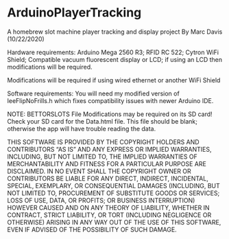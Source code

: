 # ArduinoPlayerTracking
A homebrew slot machine player tracking and display project
By Marc Davis (10/22/2020)

  Hardware requirements: Arduino Mega 2560 R3; RFID RC 522; Cytron WiFi Shield; Compatible
  vacuum fluorescent display or LCD; if using an LCD then modifications will be required.

  Modifications will be required if using wired ethernet or another WiFi Shield

  Software requirements: You will need my modified version of IeeFlipNoFrills.h which fixes
  compatibility issues with newer Arduino IDE.

  NOTE: BETTORSLOTS File Modifications may be required on its SD card! Check your SD card
  for the Data.html file. This file should be blank; otherwise the app will have trouble
  reading the data.

  THIS SOFTWARE IS PROVIDED BY THE COPYRIGHT HOLDERS AND CONTRIBUTORS “AS IS” AND ANY EXPRESS
  OR IMPLIED WARRANTIES, INCLUDING, BUT NOT LIMITED TO, THE IMPLIED WARRANTIES OF MERCHANTABILITY
  AND FITNESS FOR A PARTICULAR PURPOSE ARE DISCLAIMED. IN NO EVENT SHALL THE COPYRIGHT OWNER OR
  CONTRIBUTORS BE LIABLE FOR ANY DIRECT, INDIRECT, INCIDENTAL, SPECIAL, EXEMPLARY, OR CONSEQUENTIAL
  DAMAGES (INCLUDING, BUT NOT LIMITED TO, PROCUREMENT OF SUBSTITUTE GOODS OR SERVICES; LOSS OF USE,
  DATA, OR PROFITS; OR BUSINESS INTERRUPTION) HOWEVER CAUSED AND ON ANY THEORY OF LIABILITY, WHETHER
  IN CONTRACT, STRICT LIABILITY, OR TORT (INCLUDING NEGLIGENCE OR OTHERWISE) ARISING IN ANY WAY OUT
  OF THE USE OF THIS SOFTWARE, EVEN IF ADVISED OF THE POSSIBILITY OF SUCH DAMAGE.

